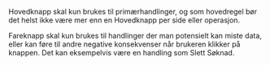 Hovedknapp skal kun brukes til primærhandlinger, og som hovedregel bør det helst ikke være mer enn en Hovedknapp per side eller operasjon.

Fareknapp skal kun brukes til handlinger der man potensielt kan miste data, eller kan føre til andre negative konsekvenser når brukeren klikker på knappen. Det kan eksempelvis være en handling som Slett Søknad.